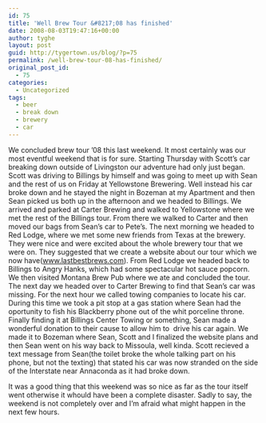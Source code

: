 ```yaml
---
id: 75
title: 'Well Brew Tour &#8217;08 has finished'
date: 2008-08-03T19:47:16+00:00
author: tyghe
layout: post
guid: http://tygertown.us/blog/?p=75
permalink: /well-brew-tour-08-has-finished/
original_post_id:
  - 75
categories:
  - Uncategorized
tags:
  - beer
  - break down
  - brewery
  - car
---
```

We concluded brew tour &#8217;08 this last weekend. It most certainly was our most eventful weekend that is for sure. Starting Thursday with Scott&#8217;s car breaking down outside of Livingston our adventure had only just began. Scott was driving to Billings by himself and was going to meet up with Sean and the rest of us on Friday at Yellowstone Brewering. Well instead his car broke down and he stayed the night in Bozeman at my Apartment and then Sean picked us both up in the afternoon and we headed to Billings. We arrived and parked at Carter Brewing and walked to Yellowstone where we met the rest of the Billings tour. From there we walked to Carter and then moved our bags from Sean&#8217;s car to Pete&#8217;s. The next morning we headed to Red Lodge, where we met some new friends from Texas at the brewery. They were nice and were excited about the whole brewery tour that we were on. They suggested that we create a website about our tour which we now have(www.lastbestbrews.com). From Red Lodge we headed back to Billings to Angry Hanks, which had some spectacular hot sauce popcorn. We then visited Montana Brew Pub where we ate and concluded the tour. The next day we headed over to Carter Brewing to find that Sean&#8217;s car was missing. For the next hour we called towing companies to locate his car. During this time we took a pit stop at a gas station where Sean had the oportunity to fish his Blackberry phone out of the whit porceline throne. Finally finding it at Billings Center Towing or something, Sean made a wonderful donation to their cause to allow him to  drive his car again. We made it to Bozeman where Sean, Scott and I finalized the website plans and then Sean went on his way back to Missoula, well kinda. Scott recieved a text message from Sean(the toilet broke the whole talking part on his phone, but not the texting) that stated his car was now stranded on the side of the Interstate near Annaconda as it had broke down.

It was a good thing that this weekend was so nice as far as the tour itself went otherwise it whould have been a complete disaster. Sadly to say, the weekend is not completely over and I&#8217;m afraid what might happen in the next few hours.